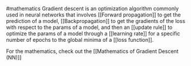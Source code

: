 #mathematics 
Gradient descent is an optimization algorithm commonly used in neural networks that involves [[Forward propagation]] to get the prediction of a model, [[Backpropagation]] to get the gradients of the loss with respect to the params of a model, and then an [[update rule]] to optimize the params of a model through a [[learning rate]] for a specific number of epochs to the global minima of a [[loss function]].

For the mathematics, check out the [[Mathematics of Gradient Descent (NN)]]


